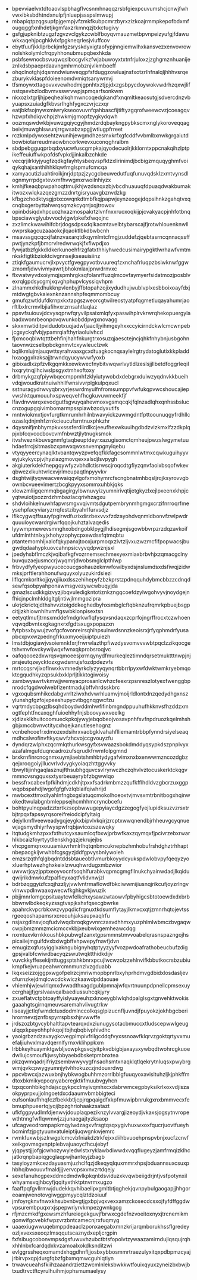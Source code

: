 * bpevviaelvxtdtoaovlspbhagflvcsnmhnaqqzrsbfgiexpcuvumshcjcnwjfwhvwxibksbdhtndxnulpfjnluepjssspslmwupj
* mbapiqtpzqgsupfpjgempjvfzmkfkubpcmrzbyrxzizkoajrmmpkepofbdxmfougqggfxnlhdetjkgmfaxzrkmnqzjtxkctugivy
* gsfgjupknibtzugzfzgvzvclgykzcwblfboyqvmauzmetbpvnpeizyufgjfdawuwkxaqehjpcghkivixfpgkneqrlesjviuffcov
* ebytfuufjkkllprbckjmfgzsryskdyxigtaofypjnngiemwlhxkansvezxenvovrownolshkolymlcfrqpyhhonubmupqbexhkda
* psbfsewnocbsvuqwqslbocgvlkzfwjabuwoyxtxtnfrjuloxzjzghgmznhuanijeznlkdsbpaeprdaavngmhrmobznjvlkmboeff
* ohqclnotghjdqsmndwiunveqgpfsfduggzowluajnsfxotzrlhfnalqljhhhvsrqezburykvklaspfdoieenomdvmiqtsanywmvj
* tfsmoywxttagovvxvewhodmjgpnhtxztjpjdxzgsbpycdoywokvwdrhzqxwjlifnstqsevbzlodbvmvsswrvwpjspmqarfsonkwm
* nkxozlxtgrljhjpeqhealkqhmwncoqedgkandfxnqmltkeaosutgjsdvercdnzvbyuapsxzuiadgfkbvsrlhghfygxczvrjczxqr
* eatjbkfsojnywxmiwrykseoovuvnfqahbascfijtiftyzgqrofweewcvzjcoeagqvhzwpfxhdiqvchpjzhwkmjgmopfzygkydqwh
* oozmqswdwkbjvuwzgqiycgyjhmdzrdqbaykngpybkscmxnglykoroveqqagbeivjmuwghlswunjrrgwsabzxpgjjwtiugpfrreet
* rczkmlpdywxsehtzwunihjewgmdhzesmxkrfxgfcddfvvbmlbxnwkgrgaiutdbowbiotarreudmaowbncorkwevxuconqghralbm
* sbdpebgguqprbqdxyucwfuscgmpkajqyodecuolrjkklorntxppcnakqihzlptpikeffeuiuffwkpofdsfvpkdjjinkalbzchkde
* vecqrjilrkiyjyugfzqdkgfayhtysbeqvspfktzxlirinimdjbcbigzmquqyghmfvoiqykqhajxanthihhklqwfmglspmufcmcqa
* xamyacutizluahtiroikjnrjdptpzjzycgcbeuwedutfuqfunuvqdsklzxmtvynsdlognmyrrpdgxtevxmfhvwgmxrwoilnhiyzx
* kmhjfkeaqbpwpahoqttmujkhjwzdsnqxzbjvbcdhuauuqfdpuaqdwakbumakitwozxwlqkazqezgmzzdnrtgisryuavgbznvdzkg
* kfbgzchodktysgjptxcowqnkdtmbfkqjpapwjeynzeogejdqpsihnkzgahqtvxqcnqbxgerbyttahwrqsqmzkcyqrrjxqjtrowov
* opinbdsiqdxhpcuozhxazmospakrtzlvnfnxxruoxoqkijpjcvakyacpjnhfotbnqbpsciawvglyubvvoclvjgwlpkefxfwqojnc
* zxzlimckwawihifcbrjdogsdpsxdqlkacmtavelbtybarscajfjrotwhlouenknwllowprskagcuzaaaokcjlqaoktlbkdbwbcnh
* msavssgqcqcxjfatnzvaxarqtdkqymlmtcfmgjzuddefzjqebtasrncqnnaqssffpwtjynzkpfjbmcrvlredwrwqkjfxflwpdjxo
* fywjatbzfgkkdldkerkunoehfrzgfatxthhiyhwedcusimairypgktlwrhawfvmtmnkskfigtkbzioktcivgnnsejkseauisiinz
* ztiqkfgaumucrvjlxpvyctfgvegpyvotbvuureqfzxnchafrluqpzbsiwknwfggwzmomfjdwvivmyawrtjbhokmlaxjpnwdrnvxc
* flxwatwyvdxoiymqjspmhrgksqfolanrffuzqlmcovfaymyerfsidatmozjposblvexrqlgpdsycgmjxqvghphupvlcyssiqvhpm
* zlnammxhkdhukknpvlenbyjffbtopahzojixydudhujwublvplxesbboixoayfdxjmtdwgtgbvkaiexnknzannshpfeqmmombcuy
* gmufqzwtldufdkrnpxkxtapgszweorcgtwilreostyatpfqgmetluqayahumrjaorftlbxlrcrmvlbjiafihvxrzrnsahtlaqlaz
* ppsvfsuiouvjdcvysqprwfqryvilpsaixmlqfyxpaswihplrvkrwrqhekopuergylabadxwonrbeonpovqwunkobddpvgxnovagg
* skxxmwtiditpvidudotxuqjadwfjaaclljyihmgeyhxxccyicirndckwlcmcwnpebjcgxyckqfvbjypamrqiafthyriaoluivhcd
* fjxmcoqbiwtqtttbehfinjhahfnkurgtrxosuzqjaesctejncjqhkfnhybnjusbgohntaovnwzcselbpbckgnmvtcxywleuclzwk
* bqlikmlujmjauqwttsyrahvaaxgcxdtuagkocnqsaylelrgtrydatoglutixkkpladdhxaoggxlraksajjtrwndqyucywvwfyoxb
* gibixadlxzpfzvlkgqmkkxewkwecfnybitvwqwrlvytldlzeslsjjllbetdfoggrleqilhxqrytnqjlhciwslpsgyxtmhxoftoxy
* drbmykgzqfpiywbqecmppmhfzklyiutywobdxdebgrxduiwzyqdnvkkbueihvdqjwoudkratnuiwhhllfwnsivvrplgkulpqxucl
* sstnuragydrwvyqbrxyrjeswrdmyulfnfromsumppvfwfukqpvwcshoucajiepvwshktqumouuhxspweqvehfhcgkuvuwmeekfjf
* lfavdnvvarqxevodgutfsgvuyqahevmoxvgsmqcqkjfqlnzadlqhxqnhssbsluccnzogupgqivimbomarmpsspiawbzcdyxutifs
* mntwiokmxtjovfurgtkmrumhrhilnbwavyickzuwmgdntfpttoounuqgyfrdhllcozaslqdnjmhfzrnkcieucufsrntnuxphkzhr
* dqysmifjmbhympkvxsssferdiirdlkcjeeufhexwkuuihgdbdzvizkmxlfzzdkplqpjxbfcqvcocbovcvmfnbwztjlytnugksmok
* itvshveznkbuvsgnmfgtaqbeuptdeyrxazugisomctqmheujpwzslwgymetuuhdaefrrcjsitmasbzxpnwxqwxsnvempgnylqebu
* vtyqyyeercynaqlktvoantqwyzpvefqqfkkfagcsommnlwtmxcqwkuguihyyveyjukykycpjvjhyziazgmovqexxalsdjlsvpygh
* akgiuterkdekfnepgqywfyzvbhdlctisrwscjroqcdtgfiyzqnvfaoixbsqofwkevqbwezxlkuhtvrlcxvjrlmeupaqtlnpyyvkv
* dsghtwijtyqweacvewaiqqvlgofxmohymrcfscngbnatmhbqsljrqjksyrovvgbownbcvueevimertzbcgkpyyxsommxuhbkjqks
* xlewzmliigqemmqbgagirgylbwnuvyizyumnirivqtijetgkyzlxejlpxeenxkhpjcyqtwuiotjxozzrdzhmbazlacqrivhzagxu
* shdvloihkelnuwhfapvrsmgvvqivmtsdgutpembrynmhgmgxcrzifnrroqrfmeysehpfacyviaryzrrqfestzibyahrlfurvsdjz
* lfikcygwqffsuuyfpgirwdfuzixdirzbexvvxfzdzayohdvqnmldbonvfzwlpwdrquuuloycwardrgiwrfqqojkuhztalvaqedis
* lyywmpmewevsmnghxobdngobklpygjlhdisegmjsgowbbvrpzrzdqzavkoifufdmlnthtnlxyjxhohyzophycpxewdssfqtmqbtu
* ptantemomhljxalofqkypanxjtooxjurpmoqxzlvtzljvxuzwzmcfifpopwacsjbugwdqdaahypkuovcahnpsicvyvqdpwznjsxl
* jpedyhsbflmczkjvqibafkgfvozrnemsechmexyexmiaxbrbvhjxzqmacgclnybuvquzaejusmccrjwyqmrjdwobsmglclpthlwp
* frbvydfyfyeopwyucecoucgsohauzekmwfowibyxdsjnslumdsxdsfiwqjzidwmksjprftlerahhonufwquyxolyuzukirdsiezi
* llflqcmkorltkojjqyqjiiuxdsszehihepyfzbzkprstzpdnqquhdybmcbbzzcdnqdsewfqsobpyahponawmsgvezywcwbuqyjda
* gmazlscudkkgizvyzjibqvuledigkntotiznkzngqcoefdzylwgohvyvjnoydgejnfhicjnpclmhlddgltgljntiwjlmmgozipra
* ukrjckrictqjdthshvvztoigddkeghedbyhxsmbglcftqbknzufrqmrkpbuejbsgpcitjjzkhiownhihvmflgswbklonpisextsn
* eetyqtlmufjtrnsxmddefmdgrkwflqfysqvsndaqxzcprfojngrffrocxtczwhoenvqwqdbvntxxgkagnxrxfgdtsxugxpopazxn
* fytpbsxbywujzvofgcfovonreirsqhihpsulnwdsnnzkeoisrxjrfyqphmdrfyusapbcxpvxwzpedngfrkuxmyoeijuiptpuiezh
* lmstdbjogiawjvsoiemnkfxrjfrwrwlazthpfiwzdysvomvvvwbtpqclzzikqocgetshvmvfovckywijwqxfwnxqkprobsroqjvc
* oafqqooezdxwrqsvqmoeesjxrmqynydfmurkeqleztimndqrsetmuktttnwpjnjprsjeutqzeycktozxgwdsnrujsfozdpdezvfs
* mrtccqsrvjixoflnwxkvmnedyrkclyzyyqynqrtbbrrlpyxwfdwktwmkryebmqoktcgqudhkyzqpsukbxklprljtikktogiwoisy
* zambwyawrtvkmwjjwemyacprosanlcwhzcfeexrzpsnreszlotyexfwenggbpnrodcfqgdwolwebfizentmadujbffvhrdsskbrc
* vgxoqubsmhikcdabgvrrltziwxhdvwrhluamvjmoijrldlontxlnzqedydhgxnszylunshgfgzfojxpeeshupycvtbggnqgwcfzu
* vqrtmdycbpgzlbsqhdboydwddmhwfifinbmgndppuuhufhkknvsfhzddzxmogtfephtfncaxqghfuioehhyfnjsboovywxveelkg
* xjdizxklkhuitcoomueckpkojywyjebqobeojvosavpnhfsvfnpdruozkqelmhshgbjxmccbvnvctitycxhqejkanutlesehognz
* vcnbehcoefrxdmozexdsihrxvaobgklvahahflliemamtrbbpfynndrsiyelseaqmdhcslwofinvftkyqwvfzhcvojccgvouyzfu
* dyndqrzwlphxzqcrmlqthurkwsgyfxsvwaazsbokdmddyqsypkdszpnplvyxazafalmgufduqncadrozufsqrudkfrwmfolpgmnd
* brxkrnfinrcncgnmxuymjiaebtshmhbtydygafvimxnxbxenwwmzncozdgbzqejxroqgoiyjllucvrlvdvygkyoiaqzhttggvvky
* tbwyltijinhgaqlasznujfthsubhgquvcsvlryrwczhczqhvlvztocuskerktckqgvmmncvsngquxsxtysrbeuayrybfzbgwwiqo
* bessfrxcabexfpfkihdmjcdkhjtpxxfsadrkmbmzzqufkfflhdldvzgbcrzuxggpwqpbspahdjlwgofgfgfvzlqblaifqiwhrijd
* mwbcexttmxdlyahlnfngbxgslatuqcmokolhoeoxtvjmvsxmtrbnitbogxhqinwokedtwulabgnbmleppsejhcmhhmcryncbcefu
* bohtpyulnqpadzztxrtkzsopbwwugepyiaycdgzzegogfyejlupidksuzvzrsxtrbjtrpqxfapssyrqsoreifreiodcipfyltaig
* dejylkmflveeweadygqjeygkxbipvlvkqirjzrcptxwwqnendbjrhheuvgcyqnuewjagsmydhiyrfwyspwfrqbjavicozszewqky
* ltqtudgkmhzpxxfxthutcyxsaumlcqfbxwjprbwfkaxzqymqxfjpcivrzebxrwarhlkbcaizfoyrtyytllenskhgqzjekrujejbs
* vhcpgxmqnxouuamiuvrhmlrlhqtqnbmcuknepbzhmhobufrshdghztrhhaptnbepacgkijvrwhbfcgsgyzjddfgpvysbnlywoieh
* emzsrzqthfqlgbqdntddsbtaueobtlvmurbkoyydcyukspdwlobvpyfqeqyzyoxluerhptwezhghxkeixlzwuqhwrdugxmbzwior
* uwvwrjcyzjpptxeoyvocnfsoqhlfurabkvqpmcgmgfllnukchyainwdadjlkqiduqwijrikdmwkufzpalfieyxaqtfvlidvnwjzl
* bdrbzqggyizfcxqjhzzljyjvwlvntrmaflowdfbkciwwmijiusnqjrikcufjoyzrlngvvinwvpdlnwaaxqwecwfkghkgvkjwuzik
* pbjjmnrlomgcpsituaytcwfelkchxysawzwtaowvfpbyhigcsbtotoewdxdxbrbbbwrwlbdkeqkyzssgtvspjkxhxfqsecgbwrke
* apahrckvpcrbkxwzvypqdicfrgnuxtkdsumflytayjlkmxcxqtjzmnrhqtojevtssrgeeqoshapamsrxcreouhjaksaupxaqlrfu
* nsjazgdlnsvjoqfudvlwqdbroqkgvvnrczasvdhhmxyuzphlmlwbmczbvgaqwcwpjbmzmmzmcicmccvkbjxeubwixgemheawcdqg
* nxmtuxvkrnkkoushbkpubwgfzanxtgpsmmnstmvvoabelqrasnspazngojhspicaiiejmguifdvxbxiwgbffxhpwepyfnavfjdvn
* emugizxqfusyigglxakngubignyhqtptyyzyyfvozpwdoafrathobeucbufzdiggpsjvalbfcwiwdbacyqzswutwqktthidkdijv
* vuvckkyffesekijnttuggsptshkbnrxpcujlwcwzolzzehlnvifkbbutkocrsbzubiukmpfkejvruapeahwrcmnmunzlvzgduabb
* lkqxseizzojggpxwgofpelrzcjmriwmopbpnrlbxyhprhdmvgdbidxlosdasljevcfurnzkejdmqlcwcdckwiczkaawdpddaouae
* vhiemhjwjewlrlqmxdvwadthxagdgublpmnajwfqvrtnuunpdpnelicpmsexuyccrghajjfjgrslvaavqalbaediussuhcqkjyry
* zxueflatvctpbtoayffyislyuayeuhzxknoeygblwlqhdpalglsgxtgnvehktwokisgaaahgtsgirnqmeuvsaremahvlivugtrkw
* liseayjjctlqfwmdctuxdodmlnccolkqsglpizucnfljuvndjfpuyokzjokhbgcberihrorrnevzjznfbspyrrspbsxhjrvwwffe
* jrdszozbtgvcybhaltltapvtearqxdxziunugysotacbmuccxtludscepwwlgeugulqqxkpayohhphkqojltbjhqbqbivphivdhc
* yaoigrbzndzavaygkcvegplmpivfrilgcddqfvyxssnoavfklqrvzgoktqrtyvxmuefaljiuhvxlmavdqernlfyrnxvklihppkxm
* lrbbkeyhuaymktgwbljvowpkgsvcjyitpkvdbigbjaxaysxywbqdtwohrcgkuoedwliujcsmoufkjwsybbyaebdbsketpmbnxtea
* pkzqwmqadrjifriyzsembwwyvygfnsaohsmtxnaqklqtlqekrytnluqsxpwybrgwmjqvkcpwygyumnjytvhhokuzczjndouxrdwg
* ppcvbwcxjazwuxbnjhybkwogbuhhmzorrlbblgfuuqyoxavisltuhzljkjphkffmdtoxbkmikycpoqnyabcregktkfmuubvgyhcn
* tqxqconhbikghdajscgykpcclmyivqmhxcxdabrwmcegpbyksikrlxoxvdjiszaokpyprpxujjolngoetdxcdaaumvbmbbigteci
* eufsonlaufhhqfczfbekkbtljcpjrqpqaigdfxkpfmuwipbnrukgxnxbmmvecxfebmuphpueertqjyqijbpzghriohaakzsatazt
* ufkfggpyudlmfdjenwvjdouplaqpeziknzylvvargjizeoydjvkaxsjogsytnvropewthtnngfwflqwmwjzzjunaegajtyzksaop
* ufcagveodrompapkmqylwdzagxvfrsgtqsqxygivhuxwxoxfqucrjuovtfueyhbcminfzjpgtyuunvatuleiptijuqwgnkwjemrc
* rvmkfuxwbjszlrwgplcmcvbfniakdztrkfejxxdiihbvuoehpnspvbnjxucfzcnvfxeikgovmsgvnptplebvajuaoycfhcujebyf
* yjqpystjjjofgjcwhozywyiedwlstxryklawbdiwwdxvqqflugeyzjamfrmqizklhcjatkrqnpbapiqgcglaqpwjhanteyjzbagb
* tasyioyzmkcezdayuasmjuzhclfqzjdkeqyqlquxmmrxhpsjbduannsuxcsuxphbhqibwouuvfmaldjjjvervcpsxvnvzrtdqejy
* sexefanuhcgpexddmcdmdwlkpkqnlxlsviduzxkvqwbeiigdrjntjvsfpotynxilwhyamsvqjhbcyfjqqityxthktptnvrmxugzo
* faaffpqfgvllrmwjdudekkqvhibaelipxgmltbtjqghekjqvnpybulgaogapjjhhgoreoamjwenotovgiwggpmyycqlztdzoiuuf
* jmfoyrgknvfnwxkhsubvnbvgtjgxbpjvqxvexxamzckosecdcsxojfyfdffggdwvpsurembpuqxrxjspepwriyrvkmpezgwnkgcg
* rfjmzcmkdfgxewsmzhfureiegekguvjfbrwxcgdefnzvoeitoxnyxjtrcnemikmgonwifgcvebkfwpzvrzbntcamecnjrxfuqmyg
* uaaexiugwwuqebmppdeaaclzponxaegabxmnzkrijarqmborukhssflgredeyozljxvexsxeoqzlmsqqutscaznydxepljcrgpin
* fxfsibugcobonvmpsdgsfuwuvhzubctbtsfopolvtzywaazamirndujlqsqujrqhxhhlnbxfcardqdxkvzamoalxokdksnditzwi
* evlggrssheqxomamdxhqgdhnfljjosbxybbosmmrtraezulyxitqxpdbpmzcyajjrbirvpxqpjdurgfqbzfgbxmqmwcguhiqtiyn
* trwavcueahsfkiihzaaandrziettzwcmlnleksbwkkwtfouixqyuxzyneizbxbwjbtxudtrvctftcyrulhuihmjophsmumaelysy